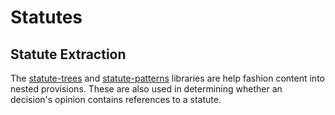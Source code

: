 # Statutes

## Statute Extraction

The [statute-trees](https://github.com/justmars/statute-trees) and [statute-patterns](https://github.com/justmars/statute-patterns) libraries are help fashion content into nested provisions. These are also used in determining whether an decision's opinion contains references to a statute.
